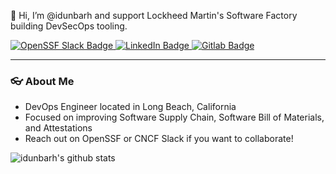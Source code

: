 👋 Hi, I’m @idunbarh and support Lockheed Martin's Software Factory building DevSecOps tooling.

<div id="badges">
  <a href="https://openssf.slack.com/archives/D03PTEJ0QD7">
    <img src="https://img.shields.io/badge/OpenSSF%20Slack-green?style=for-the-badge&logo=slack&logoColor=white" alt="OpenSSF Slack Badge"/>
  </a>
  <a href="https://www.linkedin.com/in/iandh/">
    <img src="https://img.shields.io/badge/LinkedIn-blue?style=for-the-badge&logo=linkedin&logoColor=white" alt="LinkedIn Badge"/>
  </a>
  <a href="https://gitlab.com/idunbarh">
    <img src="https://img.shields.io/badge/Gitlab-red?style=for-the-badge&logo=gitlab&logoColor=white" alt="Gitlab Badge"/>
  </a>
</div>

---

### :eyeglasses: About Me

- DevOps Engineer located in Long Beach, California
- Focused on improving Software Supply Chain, Software Bill of Materials, and Attestations
- Reach out on OpenSSF or CNCF Slack if you want to collaborate!

![idunbarh's github stats](https://github-readme-stats.vercel.app/api?username=idunbarh&show_icons=true&theme=transparent)